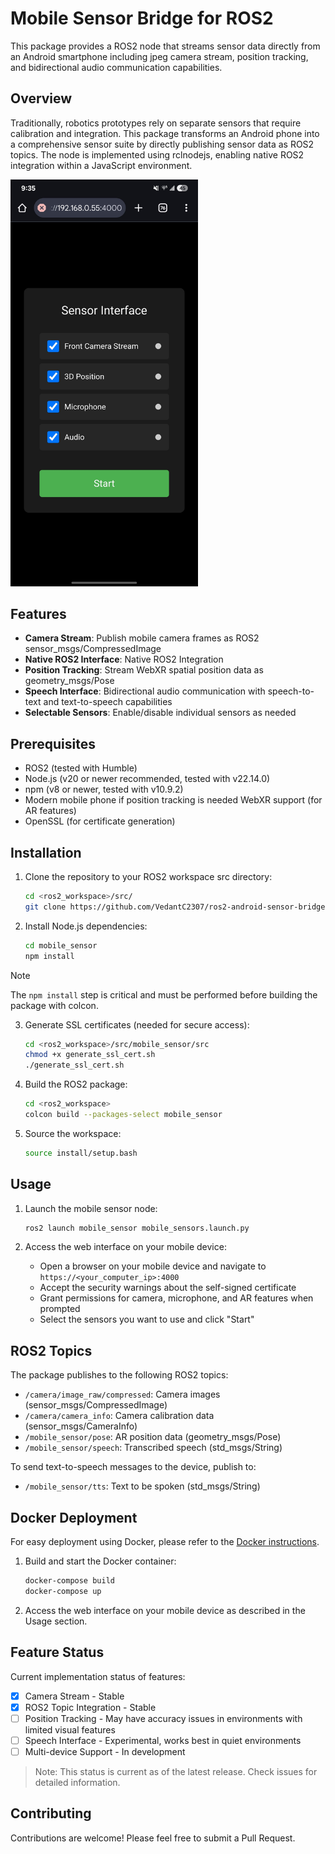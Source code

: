 # Mobile Sensor Bridge for ROS2
This package provides a ROS2 node that streams sensor data directly from an Android smartphone including jpeg camera stream, position tracking, and bidirectional audio communication capabilities.

## Overview
Traditionally, robotics prototypes rely on separate sensors that require calibration and integration. This package transforms an Android phone into a comprehensive sensor suite by directly publishing sensor data as ROS2 topics. The node is implemented using rclnodejs, enabling native ROS2 integration within a JavaScript environment.

<img src="resources/interface.jpeg" alt="Mobile Interface" width="300">

## Features

- **Camera Stream**: Publish mobile camera frames as ROS2 sensor_msgs/CompressedImage
- **Native ROS2 Interface**: Native ROS2 Integration
- **Position Tracking**: Stream WebXR spatial position data as geometry_msgs/Pose
- **Speech Interface**: Bidirectional audio communication with speech-to-text and text-to-speech capabilities 
- **Selectable Sensors**: Enable/disable individual sensors as needed

## Prerequisites
- ROS2 (tested with Humble)
- Node.js (v20 or newer recommended, tested with v22.14.0)
- npm (v8 or newer, tested with v10.9.2)
- Modern mobile phone if position tracking is needed WebXR support (for AR features)
- OpenSSL (for certificate generation)

## Installation

1. Clone the repository to your ROS2 workspace src directory:
   ```bash
   cd <ros2_workspace>/src/
   git clone https://github.com/VedantC2307/ros2-android-sensor-bridge.git mobile_sensor
   ```

2. Install Node.js dependencies:
   ```bash
   cd mobile_sensor
   npm install
   ```

> [!NOTE]
> The `npm install` step is critical and must be performed before building the package with colcon.

3. Generate SSL certificates (needed for secure access):
   ```bash
   cd <ros2_workspace>/src/mobile_sensor/src
   chmod +x generate_ssl_cert.sh
   ./generate_ssl_cert.sh
   ```

4. Build the ROS2 package:
   ```bash
   cd <ros2_workspace>
   colcon build --packages-select mobile_sensor
   ```

5. Source the workspace:
   ```bash
   source install/setup.bash
   ```

## Usage

1. Launch the mobile sensor node:
   ```bash
   ros2 launch mobile_sensor mobile_sensors.launch.py
   ```

2. Access the web interface on your mobile device:
   - Open a browser on your mobile device and navigate to `https://<your_computer_ip>:4000`
   - Accept the security warnings about the self-signed certificate
   - Grant permissions for camera, microphone, and AR features when prompted
   - Select the sensors you want to use and click "Start"

## ROS2 Topics

The package publishes to the following ROS2 topics:

- `/camera/image_raw/compressed`: Camera images (sensor_msgs/CompressedImage)
- `/camera/camera_info`: Camera calibration data (sensor_msgs/CameraInfo)
- `/mobile_sensor/pose`: AR position data (geometry_msgs/Pose)
- `/mobile_sensor/speech`: Transcribed speech (std_msgs/String)

To send text-to-speech messages to the device, publish to:

- `/mobile_sensor/tts`: Text to be spoken (std_msgs/String)

## Docker Deployment

For easy deployment using Docker, please refer to the [Docker instructions](docker/README.md).

1. Build and start the Docker container:
   ```bash
   docker-compose build
   docker-compose up
   ```

2. Access the web interface on your mobile device as described in the Usage section.

## Feature Status

Current implementation status of features:

- [x] Camera Stream - Stable
- [x] ROS2 Topic Integration - Stable
- [ ] Position Tracking - May have accuracy issues in environments with limited visual features
- [ ] Speech Interface - Experimental, works best in quiet environments
- [ ] Multi-device Support - In development

> Note: This status is current as of the latest release. Check issues for detailed information.

## Contributing
Contributions are welcome! Please feel free to submit a Pull Request.
